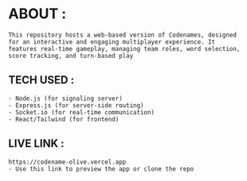 # ABOUT :

    This repository hosts a web-based version of Codenames, designed 
    for an interactive and engaging multiplayer experience. It
    features real-time gameplay, managing team roles, word selection, 
    score tracking, and turn-based play 

## TECH USED :
    - Node.js (for signaling server)
    - Express.js (for server-side routing)
    - Socket.io (for real-time communication)
    - React/Tailwind (for frontend)
<!-- so i used ABAC damn -->

## LIVE LINK :
    https://codename-olive.vercel.app
    - Use this link to preview the app or clone the repo 
